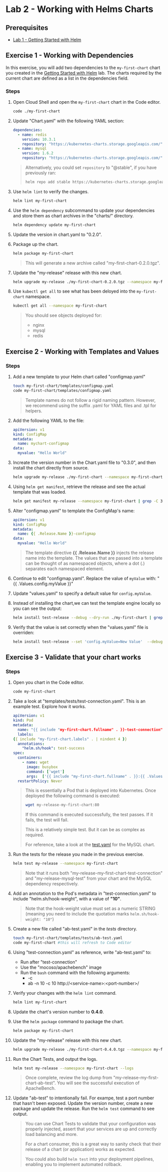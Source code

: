 # Lab 2 - Working with Helms Charts

## Prerequisites

* [Lab 1 - Getting Started with Helm](./01-getting-started-with-helm.md)

## Exercise 1 - Working with Dependencies
In this exercise, you will add two dependencies to the ```my-first-chart``` chart you created in the [Getting Started with Helm](./01-getting-started-with-helm.md) lab.
The charts required by the current chart are defined as a list in the dependencies field.

### Steps

1. Open Cloud Shell and open the ```my-first-chart``` chart in the Code editor.

    ```bash
    code ./my-first-chart
    ```

2. Update "Chart.yaml" with the following YAML section:

    ```yaml
    dependencies:
      - name: redis
        version: 10.3.1
        repository: "https://kubernetes-charts.storage.googleapis.com/"
      - name: mysql
        version: 1.6.2
        repository: "https://kubernetes-charts.storage.googleapis.com/"
    ```

    > Alternatively, you could set ```repository``` to "@stable", if you have previously ran:
    > 
    > ```bash
    > helm repo add stable https://kubernetes-charts.storage.googleapis.com/
    > ```

3. Use ```helm lint``` to verify the changes.

    ```bash
    helm lint my-first-chart
    ```

4. Use the ```helm dependency``` subcommand to update your dependencies and store them as chart archives in the "charts/" directory.

    ```bash
    helm dependency update my-first-chart
    ```

5. Update the version in chart.yaml to "0.2.0".

5. Package up the chart.

    ```bash
    helm package my-first-chart
    ```

    > This will generate a new archive called "my-first-chart-0.2.0.tgz".

6. Update the "my-release" release with this new chart.

    ```bash
    helm upgrade my-release ./my-first-chart-0.2.0.tgz --namespace my-first-chart
    ```

7. Use ```kubectl get all``` to see what has been deloyed into the ```my-first-chart``` namespace.

    ```bash
    kubectl get all --namespace my-first-chart
    ```

    > You should see objects deployed for:
    > 
    > * nginx
    > * mysql
    > * redis

## Exercise 2 - Working with Templates and Values

### Steps

1. Add a new template to your Helm chart called "configmap.yaml"

    ```bash
    touch my-first-chart/templates/configmap.yaml
    code my-first-chart/templates/configmap.yaml
    ```

    > Template names do not follow a rigid naming pattern. However, we recommend using the suffix .yaml for YAML files and .tpl for helpers.

2. Add the following YAML to the file:

    ```yaml
    apiVersion: v1
    kind: ConfigMap
    metadata:
      name: mychart-configmap
    data:
      myvalue: "Hello World"
    ```

3. Increate the version number in the Chart.yaml file to "0.3.0", and then install the chart directly from source.

    ```bash
    helm upgrade my-release ./my-first-chart --namespace my-first-chart
    ```

4. Using ```helm get manifest```,  retrieve the release and see the actual template that was loaded.

    ```bash
    helm get manifest my-release --namespace my-first-chart | grep -C 3 mychart-configmap
    ```

5. Alter "configmap.yaml" to template the ConfigMap's name:

    ```yaml
    apiVersion: v1
    kind: ConfigMap
    metadata:
      name: {{ .Release.Name }}-configmap
    data:
      myvalue: "Hello World"
    ```

    > The template directive **{{ .Release.Name }}** injects the release name into the template. The values that are passed into a template can be thought of as namespaced objects, where a dot (.) separates each namespaced element.

6. Continue to edit "configmap.yaml". Replace the value of ```myValue``` with: "{{ .Values.config.myValue }}"

7. Update "values.yaml" to specify a default value for ```config.myValue```.

8. Instead of installing the chart,we can test the template engine locally so you can see the output:

    ```bash
    helm install test-release --debug --dry-run ./my-first-chart | grep -C 3 test-release-configmap 
    ```

9. Verify that the value is set correctly when the "values.yaml" file is overriden:

    ```bash
    helm install test-release --set 'config.myValue=New Value'  --debug --dry-run ./my-first-chart | grep -C 3 test-release-configmap 
    ```

## Exercise 3 - Validate that your chart works

### Steps

1. Open you chart in the Code editor.

    ```bash
    code my-first-chart
    ``` 

2. Take a look at "templates/tests/test-connection.yaml". This is an example test. Explore how it works.

    ```yaml
    apiVersion: v1
    kind: Pod
    metadata:
      name: "{{ include "my-first-chart.fullname" . }}-test-connection"
      labels:
    {{ include "my-first-chart.labels" . | nindent 4 }}
      annotations:
        "helm.sh/hook": test-success
    spec:
      containers:
        - name: wget
          image: busybox
          command: ['wget']
          args:  ['{{ include "my-first-chart.fullname" . }}:{{ .Values.service.port }}']
      restartPolicy: Never
    ```

    > This is essentially a Pod that is deployed into Kubernetes. Once deployed the following command is executed:
    >
    > ```bash
    > wget my-release-my-first-chart:80
    > ```
    > If this command is executed successfully, the test passes. If it fails, the test will fail.
    >
    > This is a relatively simple test. But it can be as complex as required.
    >
    > For reference, take a look at the [test.yaml](https://github.com/helm/charts/blob/master/stable/mysql/templates/tests/test.yaml) for the MySQL chart.

3. Run the tests for the release you made in the previous exercise.

    ```bash
    helm test my-release --namespace my-first-chart
    ```

    > Note that it runs both "my-release-my-first-chart-test-connection" and "my-release-mysql-test" from your chart and the MySQL dependency respectively.

4. Add an annotation to the Pod's metadata in "test-connection.yaml" to include "helm.sh/hook-weight", with a value of **"10"**.
    > Note that the hook-weight value must set as a numeric STRING (meaning you need to include the quotation marks ``helm.sh/hook-weight: "10"``)

5. Create a new file called "ab-test.yaml" in the *tests* directory.

    ```bash
    touch my-first-chart/templates/tests/ab-test.yaml
    code my-first-chart #this will refresh to Code editor
    ```

6. Using "test-connection.yaml" as reference, write "ab-test.yaml" to:

    * Run after "test-connection"
    * Use the "mocoso/apachebench" image
    * Run the ```bash``` command with the following arguments:
        * -c
        * ab -n 10 -c 10 http://\<service-name>:\<port-number>/

7. Verify your changes with the ```helm lint``` command.

    ```bash
    helm lint my-first-chart
    ```

7. Update the chart's version number to **0.4.0**.

8. Use the ```helm package``` command to package the chart.

    ```bash
    helm package my-first-chart
    ```

9. Update the "my-release" release with this new chart.

    ```bash
    helm upgrade my-release ./my-first-chart-0.4.0.tgz --namespace my-first-chart
    ```

10. Run the Chart Tests, and output the logs.

    ```bash
    helm test my-release --namespace my-first-chart --logs
    ```

    > Once complete, review the log dump from "my-release-my-first-chart-ab-test". You will see the successful execution of ApacheBench.

11. Update "ab-test" to intentionally fail. For exampe, test a port number that hasn't been exposed. Update the version number, create a new package and update the release. Run the ```helm test``` command to see output.

    > You can use Chart Tests to validate that your configuration was properly injected, assert that your services are up and correctly load balancing and more.
    > 
    > For a chart consumer, this is a great way to sanity check that their release of a chart (or application) works as expected.
    > 
    > You could also build ```helm test``` into your deployment pipelines, enabling you to implement automated rollback.
